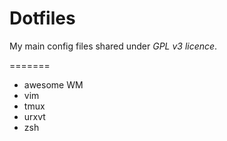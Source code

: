 Dotfiles
========

My main config files shared under *GPL v3 licence*.

=======
* awesome WM
* vim
* tmux
* urxvt
* zsh

